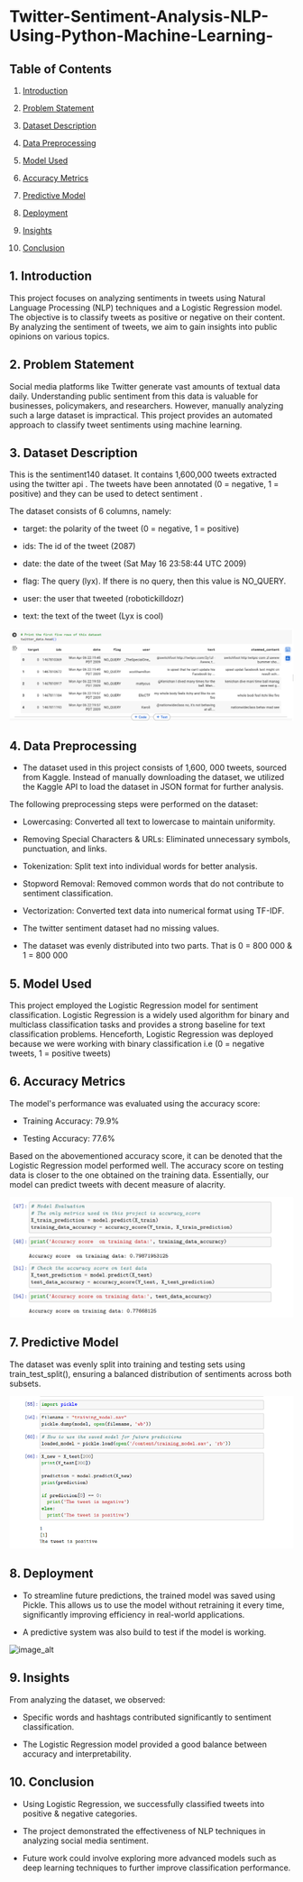 # Twitter-Sentiment-Analysis-NLP-Using-Python-Machine-Learning-

## Table of Contents

1. [Introduction](#introduction)

2. [Problem Statement](#problem-statement)

3. [Dataset Description](#dataset-description)

4. [Data Preprocessing](#data-preprocessing)

5. [Model Used](#model-used)

6. [Accuracy Metrics](#accuracy-score)

7. [Predictive Model](#predictive-model)
   
8. [Deployment](#deployment)

9. [Insights](#insights)

11. [Conclusion](#conclusion)

## 1. Introduction

This project focuses on analyzing sentiments in tweets using Natural Language Processing (NLP) techniques and a Logistic Regression model. The objective is to classify tweets as positive or negative on their content. By analyzing the sentiment of tweets, we aim to gain insights into public opinions on various topics.

## 2. Problem Statement

Social media platforms like Twitter generate vast amounts of textual data daily. Understanding public sentiment from this data is valuable for businesses, policymakers, and researchers. However, manually analyzing such a large dataset is impractical. This project provides an automated approach to classify tweet sentiments using machine learning.

## 3. Dataset Description

This is the sentiment140 dataset. It contains 1,600,000 tweets extracted using the twitter api . The tweets have been annotated (0 = negative, 1 = positive) and they can be used to detect sentiment .

The dataset consists of 6 columns, namely:

- target: the polarity of the tweet (0 = negative, 1 = positive)

- ids: The id of the tweet (2087)

- date: the date of the tweet (Sat May 16 23:58:44 UTC 2009)

- flag: The query (lyx). If there is no query, then this value is NO_QUERY.

- user: the user that tweeted (robotickilldozr)

- text: the text of the tweet (Lyx is cool)

![image_alt](https://github.com/Shamiso-Tirivanhu/Twitter-Sentiment-Analysis-NLP-Using-Python-Machine-Learning-/blob/9f76e16feb090d780c2717ff43c197870ba3188e/Data%20description.png)


## 4. Data Preprocessing

- The dataset used in this project consists of 1,600, 000 tweets, sourced from Kaggle. Instead of manually downloading the dataset, we utilized the Kaggle API to load the dataset in JSON format for further analysis.

The following preprocessing steps were performed on the dataset:

- Lowercasing: Converted all text to lowercase to maintain uniformity.

- Removing Special Characters & URLs: Eliminated unnecessary symbols, punctuation, and links.

- Tokenization: Split text into individual words for better analysis.

- Stopword Removal: Removed common words that do not contribute to sentiment classification.

- Vectorization: Converted text data into numerical format using TF-IDF.

- The twitter sentiment dataset had no missing values.

- The dataset was evenly distributed into two parts. That is 0 = 800 000 & 1 = 800 000


## 5. Model Used

This project employed the Logistic Regression model for sentiment classification. Logistic Regression is a widely used algorithm for binary and multiclass classification tasks and provides a strong baseline for text classification problems. Henceforth,  Logistic Regression was deployed because we were working with binary classification i.e (0 = negative tweets, 1 = positive tweets)

## 6. Accuracy Metrics

The model's performance was evaluated using the accuracy score:

- Training Accuracy: 79.9%

- Testing Accuracy: 77.6%

Based on the abovementioned accuracy score, it can be denoted that the Logistic Regression model performed well. The accuracy score on testing data is closer to the one obtained on the training data. Essentially, our model can predict tweets with decent measure of alacrity. 


![image_alt](https://github.com/Shamiso-Tirivanhu/Twitter-Sentiment-Analysis-NLP-Using-Python-Machine-Learning-/blob/2a18359bb79fa3af501d967620d5c0a2068e209c/Accuracy%20metrics.png)


## 7. Predictive Model 

The dataset was evenly split into training and testing sets using train_test_split(), ensuring a balanced distribution of sentiments across both subsets.

![image_alt](https://github.com/Shamiso-Tirivanhu/Twitter-Sentiment-Analysis-NLP-Using-Python-Machine-Learning-/blob/ecf02d5562f37239e3e7d59138881515214b9593/Predictive%20model.png)


## 8. Deployment

- To streamline future predictions, the trained model was saved using Pickle. This allows us to use the model without retraining it every time, significantly improving efficiency in real-world applications.

- A predictive system was also build to test if the model is working.


![image_alt]()


## 9. Insights

From analyzing the dataset, we observed:

- Specific words and hashtags contributed significantly to sentiment classification.

- The Logistic Regression model provided a good balance between accuracy and interpretability.

## 10. Conclusion

- Using Logistic Regression, we successfully classified tweets into positive & negative categories. 

- The project demonstrated the effectiveness of NLP techniques in analyzing social media sentiment. 

- Future work could involve exploring more advanced models such as deep learning techniques to further improve classification performance.
